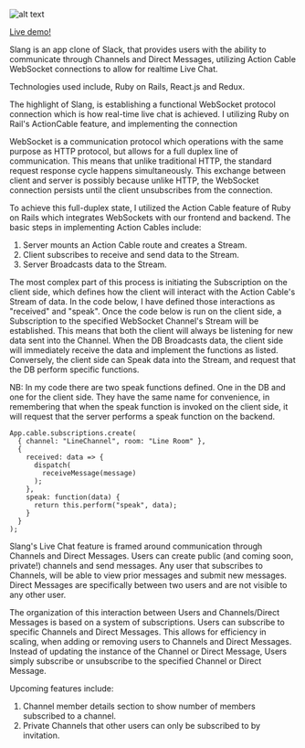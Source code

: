 ![alt text](/slang/app/assets/images/newlogo7.png)

[Live demo!](https://slangg.herokuapp.com/#/)

Slang is an app clone of Slack, that provides users with the ability to communicate through Channels and Direct Messages, utilizing Action Cable WebSocket connections to allow for realtime Live Chat.

Technologies used include, Ruby on Rails, React.js and Redux.

The highlight of Slang, is establishing a functional WebSocket protocol connection which is how real-time live chat is achieved. I utilizing Ruby on Rail's ActionCable feature, and implementing the connection

WebSocket is a communication protocol which operations with the same purpose as HTTP protocol, but allows for a full duplex line of communication. This means that unlike traditional HTTP, the standard request response cycle happens simultaneously. This exchange between client and server is possibly because unlike HTTP, the WebSocket connection persists until the client unsubscribes from the connection.

To achieve this full-duplex state, I utilized the Action Cable feature of Ruby on Rails which integrates WebSockets with our frontend and backend. The basic steps in implementing Action Cables include:

1.  Server mounts an Action Cable route and creates a Stream.
2.  Client subscribes to receive and send data to the Stream.
3.  Server Broadcasts data to the Stream.

The most complex part of this process is initiating the Subscription on the client side, which defines how the client will interact with the Action Cable's Stream of data. In the code below, I have defined those interactions as "received" and "speak". Once the code below is run on the client side, a Subscription to the specified WebSocket Channel's Stream will be established. This means that both the client will always be listening for new data sent into the Channel. When the DB Broadcasts data, the client side will immediately receive the data and implement the functions as listed. Conversely, the client side can Speak data into the Stream, and request that the DB perform specific functions.

NB: In my code there are two speak functions defined. One in the DB and one for the client side. They have the same name for convenience, in remembering that when the speak function is invoked on the client side, it will request that the server performs a speak function on the backend.

    App.cable.subscriptions.create(
      { channel: "LineChannel", room: "Line Room" },
      {
        received: data => {
          dispatch(
            receiveMessage(message)
          );
        },
        speak: function(data) {
          return this.perform("speak", data);
        }
      }
    );

Slang's Live Chat feature is framed around communication through Channels and Direct Messages. Users can create public (and coming soon, private!) channels and send messages. Any user that subscribes to Channels, will be able to view prior messages and submit new messages. Direct Messages are specifically between two users and are not visible to any other user.

The organization of this interaction between Users and Channels/Direct Messages is based on a system of subscriptions. Users can subscribe to specific Channels and Direct Messages. This allows for efficiency in scaling, when adding or removing users to Channels and Direct Messages. Instead of updating the instance of the Channel or Direct Message, Users simply subscribe or unsubscribe to the specified Channel or Direct Message.

Upcoming features include:

1.  Channel member details section to show number of members subscribed to a channel.
2.  Private Channels that other users can only be subscribed to by invitation.
